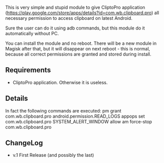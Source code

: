 This is very simple and stupid module to give CliptoPro application (https://play.google.com/store/apps/details?id=com.wb.clipboard.pro) all necessary permission to access clipboard on latest Android.

Sure the user can do it using adb commands, but this module do it automatically without PC.

You can install the module and no reboot. There will be a new module in Magisk after that, but it will disappear on next reboot - this is normal, because all correct permissions are granted and stored during install.

## Requirements ##
- CliptoPro application. Otherwise it is useless.

## Details ##
In fact the following commands are executed:
pm grant com.wb.clipboard.pro android.permission.READ_LOGS
appops set com.wb.clipboard.pro SYSTEM_ALERT_WINDOW allow
am force-stop com.wb.clipboard.pro

## ChangeLog ##
* v.1 First Release (and possibly the last)